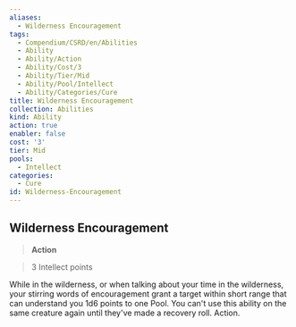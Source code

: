 ```yaml
---
aliases:
  - Wilderness Encouragement
tags:
  - Compendium/CSRD/en/Abilities
  - Ability
  - Ability/Action
  - Ability/Cost/3
  - Ability/Tier/Mid
  - Ability/Pool/Intellect
  - Ability/Categories/Cure
title: Wilderness Encouragement
collection: Abilities
kind: Ability
action: true
enabler: false
cost: '3'
tier: Mid
pools:
  - Intellect
categories:
  - Cure
id: Wilderness-Encouragement
---
```

## Wilderness Encouragement    
>**Action**    
>3 Intellect points  
    
While in the wilderness, or when talking about your time in the wilderness, your stirring words of encouragement grant a target within short range that can understand you 1d6 points to one Pool. You can't use this ability on the same creature again until they've made a recovery roll. Action.
